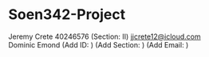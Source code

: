 # Soen342-Project

Jeremy Crete 40246576 (Section: II) jjcrete12@icloud.com<br>
Dominic Emond (Add ID: ) (Add Section: ) (Add Email: )
